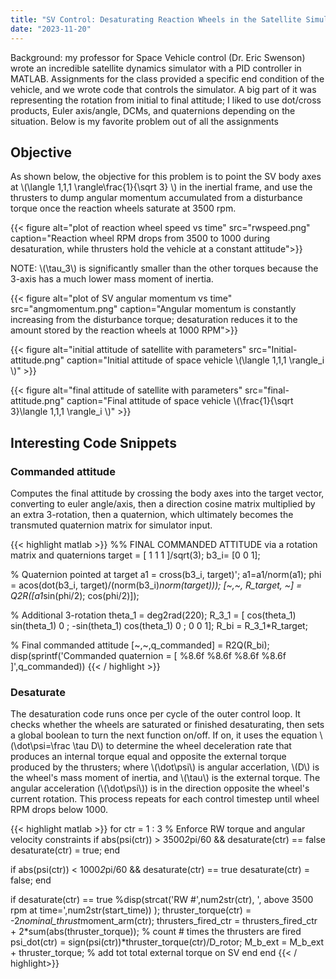 ```yaml
---
title: "SV Control: Desaturating Reaction Wheels in the Satellite Simulator"
date: "2023-11-20"
---
```


Background: my professor for Space Vehicle control (Dr. Eric Swenson) wrote an incredible satellite dynamics simulator with a PID controller in MATLAB. Assignments for the class provided a specific end condition of the vehicle, and we wrote code that controls the simulator. A big part of it was representing the rotation from initial to final attitude; I liked to use dot/cross products, Euler axis/angle, DCMs, and quaternions depending on the situation. Below is my favorite problem out of all the assignments

## Objective

As shown below, the objective for this problem is to point the SV body axes at \\\(\langle 1,1,1 \rangle\frac{1}{\sqrt 3} \\\) in the inertial frame, and use the thrusters to dump angular momentum accumulated from a disturbance torque once the reaction wheels saturate at 3500 rpm.

{{< figure alt="plot of reaction wheel speed vs time" src="rwspeed.png" caption="Reaction wheel RPM drops from 3500 to 1000 during desaturation, while thrusters hold the vehicle at a constant attitude">}}

NOTE: \\\(\tau_3\\\) is significantly smaller than the other torques because the 3-axis has a much lower mass moment of inertia. 

{{< figure alt="plot of SV angular momentum vs time" src="angmomentum.png" caption="Angular momentum is constantly increasing from the disturbance torque; desaturation reduces it to the amount stored by the reaction wheels at 1000 RPM">}}

{{< figure alt="initial attitude of satellite with parameters" src="Initial-attitude.png" caption="Initial attitude of space vehicle \\\(\langle 1,1,1 \rangle\_i \\\)" >}}

{{< figure alt="final attitude of satellite with parameters" src="final-attitude.png" caption="Final attitude of space vehicle \\\(\frac{1}{\sqrt 3}\langle 1,1,1 \rangle_i \\\)" >}}

## Interesting Code Snippets

### Commanded attitude 

Computes the final attitude by crossing the body axes into the target vector, converting to euler angle/axis, then a direction cosine matrix multiplied by an extra 3-rotation, then a quaternion, which ultimately becomes the transmuted quaternion matrix for simulator input. 

{{< highlight matlab >}}
%% FINAL COMMANDED ATTITUDE via a rotation matrix and quaternions
target = [ 1 1 1 ]/sqrt(3);
b3_i= [0 0 1];

% Quaternion pointed at target
a1 = cross(b3_i, target)';
a1=a1/norm(a1);
phi = acos(dot(b3_i, target)/(norm(b3_i)*norm(target)));
[~,~, R_target, ~] = Q2R([a1*sin(phi/2); cos(phi/2)]);

% Additional 3-rotation
theta_1 = deg2rad(220);
R_3_1 = [ cos(theta_1)   sin(theta_1)     0  ; 
         -sin(theta_1)   cos(theta_1)     0   ;
              0               0           1];
R_bi = R_3_1*R_target;

% Final commanded attitude
[~,~,q_commanded] = R2Q(R_bi);
disp(sprintf('Commanded quaternion = [ %8.6f   %8.6f   %8.6f   %8.6f ]',q_commanded))
{{< / highlight >}}

### Desaturate

The desaturation code runs once per cycle of the outer control loop. It checks whether the wheels are saturated or finished desaturating, then sets a global boolean to turn the next function on/off. If on, it uses the equation \\\(\dot\psi=\frac \tau D\\\) to determine the wheel deceleration rate that produces an internal torque equal and opposite the external torque produced by the thrusters; where \\\(\dot\psi\\\) is angular accerlation, \\\(D\\\) is the wheel's mass moment of inertia, and \\\(\tau\\\) is the external torque. The angular acceleration (\\\(\dot\psi\\\)) is in the direction opposite the wheel's current rotation. This process repeats for each control timestep until wheel RPM drops below 1000. 

{{< highlight matlab >}}
for ctr = 1 : 3 % Enforce RW torque and angular velocity constraints
if abs(psi(ctr)) > 3500*2*pi/60 && desaturate(ctr) == false
    desaturate(ctr) = true;
end

if abs(psi(ctr)) < 1000*2*pi/60 && desaturate(ctr) == true
    desaturate(ctr) = false;
end
    
if desaturate(ctr) == true
        %disp(strcat('RW #',num2str(ctr), ', above 3500 rpm at time=',num2str(start_time)) );
        thruster_torque(ctr) = -2*nominal_thrust*moment_arm(ctr);
        thrusters_fired_ctr = thrusters_fired_ctr + 2*sum(abs(thruster_torque)); % count # times the thrusters are fired
        psi_dot(ctr) = sign(psi(ctr))*thruster_torque(ctr)/D_rotor;
    M_b_ext = M_b_ext + thruster_torque; % add tot total external torque on SV
end
end
{{< / highlight>}}